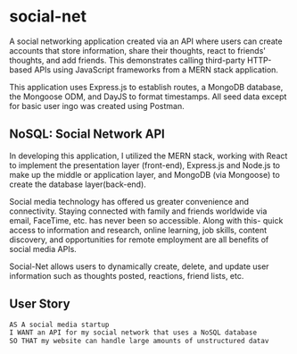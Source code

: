 # social-net
A social networking application created via an API where users can create accounts that store information, share their thoughts, react to friends' thoughts, and add friends. This demonstrates calling third-party HTTP-based APIs using JavaScript frameworks from a MERN stack application.

This application uses Express.js to establish routes, a MongoDB database, the Mongoose ODM, and DayJS to format timestamps. All seed data except for basic user ingo was created using Postman.

## NoSQL: Social Network API
In developing this application, I utilized the MERN stack, working with React to implement the presentation layer (front-end), Express.js and Node.js to make up the middle or application layer, and MongoDB (via Mongoose) to create the database layer(back-end).

Social media technology has offered us greater convenience and connectivity. Staying connected with family and friends worldwide via email, FaceTime, etc. has never been so accessible. Along with this- quick access to information and research, online learning, job skills, content discovery, and opportunities for remote employment are all benefits of social media APIs. 

Social-Net allows users to dynamically create, delete, and update user information such as thoughts posted, reactions, friend lists, etc.

## User Story
```md
AS A social media startup
I WANT an API for my social network that uses a NoSQL database
SO THAT my website can handle large amounts of unstructured datav
```


